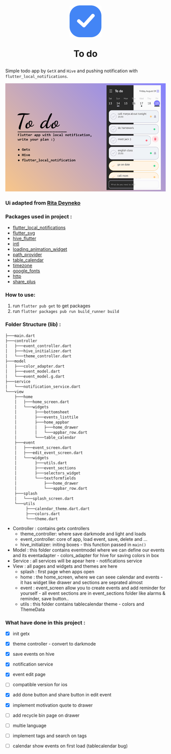 <h1 align="center">
<img src="assets/images/logo.svg" width="100" />

To do

<!-- <img src="https://img.shields.io/badge/Flutter-02569B?style=for-the-badge&logo=flutter&logoColor=white"/>
<img src="https://img.shields.io/badge/VSCode-0078D4?style=for-the-badge&logo=visual%20studio%20code&logoColor=white"/>
<img src="https://img.shields.io/badge/GetX-3DDC84?style=for-the-badge&logo=logoColor=white&color=purple"/> -->

</h1>

Simple todo app by `GetX` and `Hive` and pushing notification with `flutter_local_notifications`.

![poster](media/todoapp-poster.png) 
### Ui adapted from [Rita Deyneko](https://dribbble.com/shots/5084136-DailyUi-042-ToDo-List)


### Packages used in project :
- [flutter_local_notifications](https://pub.dev/packages/flutter_local_notifications)
- [flutter_svg](https://pub.dev/packages/flutter_svg)
- [hive_flutter](https://pub.dev/packages/hive_flutter)
- [intl](https://pub.dev/packages/intl)
- [loading_animation_widget](https://pub.dev/packages/loading_animation_widget)
- [path_provider](https://pub.dev/packages/path_provider)
- [table_calendar](https://pub.dev/packages/table_calendar)
- [timezone](https://pub.dev/packages/timezone)
- [google_fonts](https://pub.dev/packages/google_fonts)
- [http](https://pub.dev/packages/http)
- [share_plus](https://pub.dev/packages/share_plus)

### How to use:
1. run `flutter pub get` to get packages
2. run `flutter packages pub run build_runner build`

### Folder Structure (lib) :
```
├───main.dart
├───controller
│   ├───event_controller.dart
│   ├───hive_initializer.dart
│   └───theme_controller.dart
├───model
│   ├───color_adapter.dart
│   ├───event_model.dart
│   └───event_model.g.dart
├───service
│   └───notification_service.dart
└───view
    ├───home
    │   ├───home_screen.dart
    │   └───widgets
    │        ├───bottomsheet
    │        ├───events_listtile
    │        ├───home_appbar
    │        │   ├───home_drawer
    │        │   └───appbar_row.dart
    │        └───table_calendar
    ├───event
    │   ├───event_screen.dart
    │   ├───edit_event_screen.dart
    │   └───widgets
    │        ├───utils.dart
    │        ├───event_sections
    │        ├───selectors_widget
    │        └───textformfields
    │            ├───home_drawer
    │            └───appbar_row.dart
    ├───splash
    │   └───splash_screen.dart
    └───utils
         ├───calendar_theme.dart.dart
         ├───colors.dart
         └───theme.dart
```
- Controller : contains getx controllers
    - theme_controller: where save darkmode and light and loads
    - event_controller: core of app, load event, save, delete and ...
    - hive_initializer: initing boxes - this function passed in `main()`
- Model : this folder contains eventmodel where we can define our events and its eventadapter - colors_adapter for hive for saving colors in box
- Service : all services will be apear here - notifications service
- View : all pages and widgets and themes are here
    - splash : first page when apps open
    - home : the home_screen, where we can seee calendar and events - it has widget like drawer and sections are seprated almost
    - event : event_screen allow you to create events and add reminder for yourself - all event sections are in event_sections folder like alarms & reminder, save button..
    - utils : this folder contains tablecalendar theme - colors and ThemeData
### What have done in this project :
- [x] init getx
- [x] theme controller - convert to darkmode
- [x] save events on hive
- [x] notification service
- [x] event edit page
- [ ] compatible version for ios
- [x] add done button and share button in edit event
- [x] implement motivation quote to drawer
- [ ] add recycle bin page on drawer 
- [ ] multie language 
- [ ] implement tags and search on tags 
- [ ] calendar show events on first load (tablecalendar bug)



